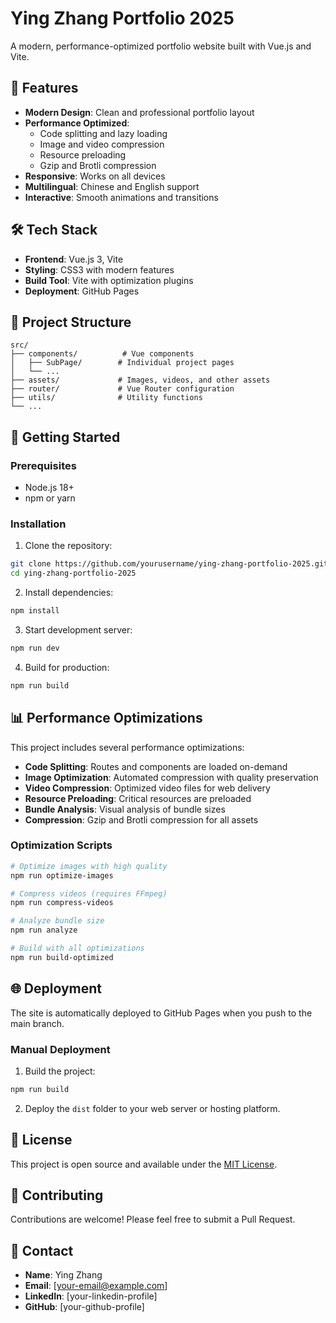 # Ying Zhang Portfolio 2025

A modern, performance-optimized portfolio website built with Vue.js and Vite.

## 🚀 Features

- **Modern Design**: Clean and professional portfolio layout
- **Performance Optimized**: 
  - Code splitting and lazy loading
  - Image and video compression
  - Resource preloading
  - Gzip and Brotli compression
- **Responsive**: Works on all devices
- **Multilingual**: Chinese and English support
- **Interactive**: Smooth animations and transitions

## 🛠️ Tech Stack

- **Frontend**: Vue.js 3, Vite
- **Styling**: CSS3 with modern features
- **Build Tool**: Vite with optimization plugins
- **Deployment**: GitHub Pages

## 📁 Project Structure

```
src/
├── components/          # Vue components
│   ├── SubPage/        # Individual project pages
│   └── ...
├── assets/             # Images, videos, and other assets
├── router/             # Vue Router configuration
├── utils/              # Utility functions
└── ...
```

## 🚀 Getting Started

### Prerequisites

- Node.js 18+ 
- npm or yarn

### Installation

1. Clone the repository:
```bash
git clone https://github.com/yourusername/ying-zhang-portfolio-2025.git
cd ying-zhang-portfolio-2025
```

2. Install dependencies:
```bash
npm install
```

3. Start development server:
```bash
npm run dev
```

4. Build for production:
```bash
npm run build
```

## 📊 Performance Optimizations

This project includes several performance optimizations:

- **Code Splitting**: Routes and components are loaded on-demand
- **Image Optimization**: Automated compression with quality preservation
- **Video Compression**: Optimized video files for web delivery
- **Resource Preloading**: Critical resources are preloaded
- **Bundle Analysis**: Visual analysis of bundle sizes
- **Compression**: Gzip and Brotli compression for all assets

### Optimization Scripts

```bash
# Optimize images with high quality
npm run optimize-images

# Compress videos (requires FFmpeg)
npm run compress-videos

# Analyze bundle size
npm run analyze

# Build with all optimizations
npm run build-optimized
```

## 🌐 Deployment

The site is automatically deployed to GitHub Pages when you push to the main branch.

### Manual Deployment

1. Build the project:
```bash
npm run build
```

2. Deploy the `dist` folder to your web server or hosting platform.

## 📝 License

This project is open source and available under the [MIT License](LICENSE).

## 🤝 Contributing

Contributions are welcome! Please feel free to submit a Pull Request.

## 📧 Contact

- **Name**: Ying Zhang
- **Email**: [your-email@example.com]
- **LinkedIn**: [your-linkedin-profile]
- **GitHub**: [your-github-profile]
